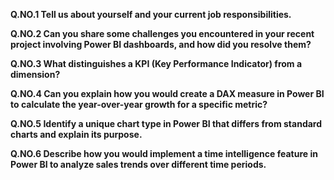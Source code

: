 **Q.NO.1 Tell us about yourself and your current job responsibilities.**

**Q.NO.2 Can you share some challenges you encountered in your recent project involving Power BI dashboards, and how did you resolve them?**

**Q.NO.3 What distinguishes a KPI (Key Performance Indicator) from a dimension?**

**Q.NO.4 Can you explain how you would create a DAX measure in Power BI to calculate the year-over-year growth for a specific metric?**

**Q.NO.5 Identify a unique chart type in Power BI that differs from standard charts and explain its purpose.**

**Q.NO.6 Describe how you would implement a time intelligence feature in Power BI to analyze sales trends over different time periods.**
